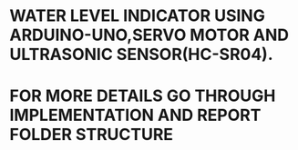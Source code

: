 # WATER LEVEL INDICATOR USING ARDUINO-UNO,SERVO MOTOR AND ULTRASONIC SENSOR(HC-SR04).
# FOR MORE DETAILS GO THROUGH IMPLEMENTATION AND REPORT FOLDER STRUCTURE

